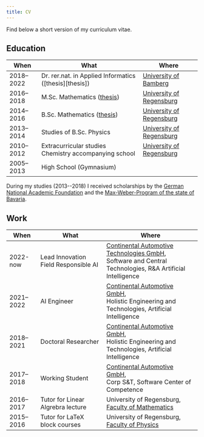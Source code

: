 ```yaml
---
title: CV
---
```


Find below a short version of my curriculum vitae.

## Education

| When | What | Where |
|------|------|-------|
| 2018–2022 | Dr. rer.nat. in Applied Informatics ([thesis][thesis])| [University of Bamberg][cogsys] |
| 2016–2018 | M.Sc. Mathematics ([thesis][masterthesis])        | [University of Regensburg][uniregensburg] |
| 2014–2016 | B.Sc. Mathematics ([thesis][bachelorthesis])      | [University of Regensburg][uniregensburg] |
| 2013–2014 | Studies of B.Sc. Physics | [University of Regensburg][uniregensburg] |
| 2010–2012 | Extracurricular studies Chemistry accompanying school | [University of Regensburg][uniregensburg] |
| 2005–2013 | High School (Gymnasium)  |  |

During my studies (2013--2018) I received scholarships by the
[German National Academic Foundation][studienstiftung] and the
[Max-Weber-Program of the state of Bavaria][max-weber-programm].


## Work

| When | What | Where |
|------|------|-------|
| 2022-now  | Lead Innovation Field Responsible AI | [Continental Automotive Technologies GmbH][conti],<br>Software and Central Technologies, R&A Artificial Intelligence |
| 2021–2022 | AI Engineer          | [Continental Automotive GmbH][conti],<br>Holistic Engineering and Technologies, Artificial Intelligence |
| 2018–2021 | Doctoral Researcher  | [Continental Automotive GmbH][conti],<br>Holistic Engineering and Technologies, Artificial Intelligence |
| 2017–2018 | Working Student      | [Continental Automotive GmbH][conti],<br>Corp S&T, Software Center of Competence |
| 2016–2017 | Tutor for Linear Algrebra lecture | University of Regensburg,<br>[Faculty of Mathematics][mathefak] |
| 2015–2016 | Tutor for LaTeX block courses | University of Regensburg,<br>[Faculty of Physics][physikfak] |



[conti]: https://www.continental-automotive.com/ "Continental Automotive GmbH"
[uniregensburg]: https://www.uni-regensburg.de/index.html.en "University of Regensburg"
[mathefak]: https://www.uni-regensburg.de/mathematics/faculty/ "Faculty of Mathematics, University of Regensburg"
[physikfak]: http://www.physik.uni-regensburg.de/ "Faculty of Physics, University of Regensburg"
[cogsys]: https://www.uni-bamberg.de/en/cogsys/ "Department Cognitive Systems, Faculty of Information Systems and Applied Computer Sciences, University of Bamberg"
[studienstiftung]: https://www.studienstiftung.de/en/about-us/ "Studienstiftung des Deutschen Volkes"
[max-weber-programm]: https://www.elitenetzwerk.bayern.de/maxweberprogramm/ueberblick/?L=2 "Max-Weber-Programm des bayerischen Staates"
[masterthesis]: https://github.com/gesina/master_thesis/blob/master/Immersions_and_Stiefel-Whitney_Classes_of_Manifolds.pdf "Immersions and Stiefel-Whitney Classes of Manifolds"
[bachelorthesis]: https://github.com/gesina/neron_models/blob/master/neron_models-onesided.pdf "Néron-Modelle elliptischer Kurven"
